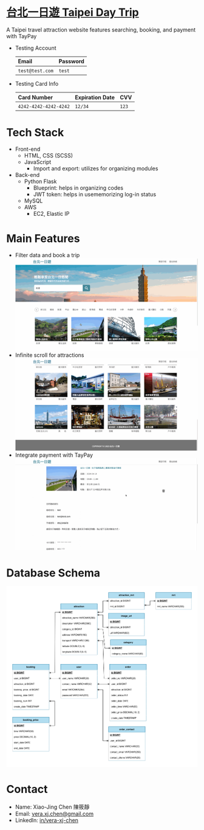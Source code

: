 # [台北一日遊 Taipei Day Trip](http://44.219.151.161:3000/)

A Taipei travel attraction website features searching, booking, and payment with TayPay

- Testing Account

  | Email           | Password |
  | --------------- | -------- |
  | `test@test.com` | `test`   |

- Testing Card Info

  | Card Number           | Expiration Date | CVV   |
  | --------------------- | --------------- | ----- |
  | `4242-4242-4242-4242` | `12/34`         | `123` |

# Tech Stack

- Front-end
  - HTML, CSS (SCSS)
  - JavaScript
    - Import and export: utilizes for organizing modules
- Back-end
  - Python Flask
    - Blueprint: helps in organizing codes
    - JWT token: helps in usememorizing log-in status
  - MySQL
  - AWS
    - EC2, Elastic IP

# Main Features

- Filter data and book a trip
  ![filter-booking](./app/static/images/README/booking.gif)
- Infinite scroll for attractions
  ![inifinte-scroll](./app/static/images/README/inifinite.gif)
- Integrate payment with TayPay
  ![taypay](./app/static/images/README/tappay.gif)

# Database Schema

<img src="./app/static/images/README/databaseSchema.svg" width="900" alt="database-schema"></img>

# Contact

- Name: Xiao-Jing Chen 陳筱靜
- Email: vera.xj.chen@gmail.com
- LinkedIn: [in/vera-xj-chen](https://www.linkedin.com/in/vera-xj-chen/)
